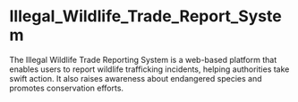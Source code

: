 # Illegal_Wildlife_Trade_Report_System
The Illegal Wildlife Trade Reporting System is a web-based platform that enables users to report wildlife trafficking incidents, helping authorities take swift action. It also raises awareness about endangered species and promotes conservation efforts.
